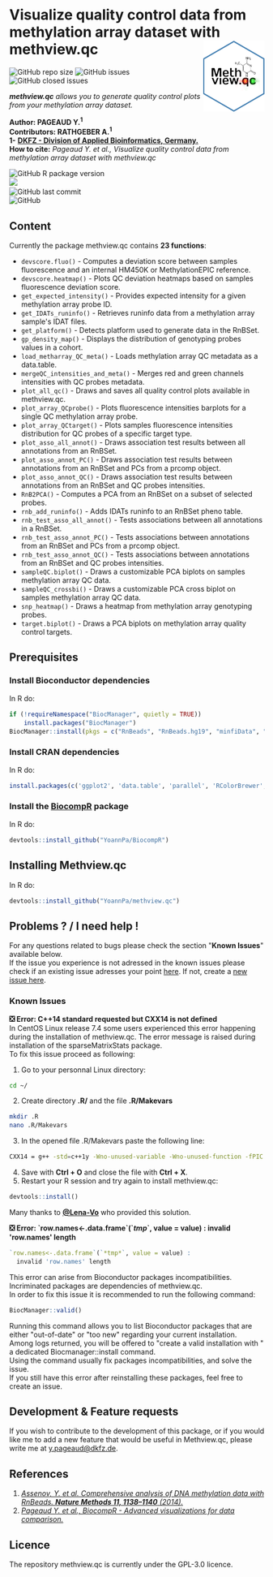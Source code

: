 # Visualize quality control data from methylation array dataset with methview.qc <img src="img/methview.qc_hexsticker.png" align="right" height="140" />  

![GitHub repo size](https://img.shields.io/github/repo-size/YoannPa/methview.qc)
![GitHub issues](https://img.shields.io/github/issues-raw/YoannPa/methview.qc)
![GitHub closed issues](https://img.shields.io/github/issues-closed-raw/YoannPa/methview.qc)  

_**methview.qc** allows you to generate quality control plots from your methylation array dataset._  

**Author: PAGEAUD Y.<sup>1</sup>**  
**Contributors: RATHGEBER A.<sup>1</sup>**  
**1-** [**DKFZ - Division of Applied Bioinformatics, Germany.**](https://www.dkfz.de/en/applied-bioinformatics/index.php)  
**How to cite:** _Pageaud Y. et al., Visualize quality control data from methylation array dataset with methview.qc_  

![GitHub R package version](https://img.shields.io/github/r-package/v/YoannPa/methview.qc?label=Package%20version&logo=RStudio&logoColor=white&style=for-the-badge)  
<img src="https://img.shields.io/static/v1?label=compatibility&message=4.2.0&color=blue&logo=R&logoColor=white&style=for-the-badge" />  
![GitHub last commit](https://img.shields.io/github/last-commit/YoannPa/methview.qc?logo=git&style=for-the-badge)  
![GitHub](https://img.shields.io/github/license/YoannPa/methview.qc?color=brightgreen&style=for-the-badge) 

## Content
Currently the package methview.qc contains **23 functions**:

* `devscore.fluo()` - Computes a deviation score between samples fluorescence and an internal HM450K or MethylationEPIC reference.  
* `devscore.heatmap()` - Plots QC deviation heatmaps based on samples fluorescence deviation score.  
* `get_expected_intensity()` - Provides expected intensity for a given methylation array probe ID.  
* `get_IDATs_runinfo()` - Retrieves runinfo data from a methylation array sample's IDAT files.  
* `get_platform()` - Detects platform used to generate data in the RnBSet.
* `gp_density_map()` - Displays the distribution of genotyping probes values in a cohort.
* `load_metharray_QC_meta()` - Loads methylation array QC metadata as a data.table.  
* `mergeQC_intensities_and_meta()` - Merges red and green channels intensities with QC probes metadata.  
* `plot_all_qc()` - Draws and saves all quality control plots available in methview.qc.  
* `plot_array_QCprobe()` - Plots fluorescence intensities barplots for a single QC methylation array probe.  
* `plot_array_QCtarget()` - Plots samples fluorescence intensities distribution for QC probes of a specific target type.  
* `plot_asso_all_annot()` - Draws association test results between all annotations from an RnBSet.  
* `plot_asso_annot_PC()` - Draws association test results between annotations from an RnBSet and PCs from a prcomp object.  
* `plot_asso_annot_QC()` - Draws association test results between annotations from an RnBSet and QC probes intensities.
* `RnB2PCA()`	- Computes a PCA from an RnBSet on a subset of selected probes.
* `rnb_add_runinfo()`	- Adds IDATs runinfo to an RnBSet pheno table.
* `rnb_test_asso_all_annot()` - Tests associations between all annotations in a RnBSet.  
* `rnb_test_asso_annot_PC()` - Tests associations between annotations from an RnBSet and PCs from a prcomp object.  
* `rnb_test_asso_annot_QC()` - Tests associations between annotations from an RnBSet and QC probes intensities.  
* `sampleQC.biplot()` - Draws a customizable PCA biplots on samples methylation array QC data.  
* `sampleQC_crossbi()` - Draws a customizable PCA cross biplot on samples methylation array QC data.  
* `snp_heatmap()` - Draws a heatmap from methylation array genotyping probes.  
* `target.biplot()` - Draws a PCA biplots on methylation array quality control targets.  

## Prerequisites
### Install Bioconductor dependencies
In R do:
```R
if (!requireNamespace("BiocManager", quietly = TRUE))
    install.packages("BiocManager")
BiocManager::install(pkgs = c("RnBeads", "RnBeads.hg19", "minfiData", "minfiDataEPIC", "IlluminaDataTestFiles"))
```
### Install CRAN dependencies
In R do:
```R
install.packages(c('ggplot2', 'data.table', 'parallel', 'RColorBrewer', 'grDevices'))
```
### Install the [BiocompR](https://github.com/YoannPa/BiocompR) package
In R do:
```R
devtools::install_github("YoannPa/BiocompR")
```
## Installing Methview.qc
In R do:
```R
devtools::install_github("YoannPa/methview.qc")
```
## Problems ? / I need help !
For any questions related to bugs please check the section "**Known Issues**" available below.  
If the issue you experience is not adressed in the known issues please check if an existing issue adresses your point [here](https://github.com/YoannPa/methview.qc/issues/). If not, create a [new issue here](https://github.com/YoannPa/methview.qc/issues/new).

### Known Issues
**❎  Error: C++14 standard requested but CXX14 is not defined**  
In CentOS Linux release 7.4 some users experienced this error happening during the installation of methview.qc. The error message is raised during installation of the sparseMatrixStats package.  
To fix this issue proceed as following:
1. Go to your personnal Linux directory:  
```bash
cd ~/
```
2. Create directory **.R/** and the file **.R/Makevars**  
```bash
mkdir .R
nano .R/Makevars
```
3. In the opened file .R/Makevars paste the following line:  
```bash
CXX14 = g++ -std=c++1y -Wno-unused-variable -Wno-unused-function -fPIC
```
4. Save with **Ctrl + O** and close the file with **Ctrl + X**.   
5. Restart your R session and try again to install methview.qc:  
```R
devtools::install()
```
Many thanks to [**@Lena-Vo**](https://github.com/Lena-Vo) who provided this solution.  

**❎  Error: \`row.names<-.data.frame\`(\`*tmp*\`, value = value) : invalid 'row.names' length**  
```R
`row.names<-.data.frame`(`*tmp*`, value = value) : 
  invalid 'row.names' length
```
This error can arise from Bioconductor packages incompatibilities. Incriminated packages are dependencies of methview.qc.  
In order to fix this issue it is recommended to run the following command:  
```R
BiocManager::valid()
```
Running this command allows you to list Bioconductor packages that are either "out-of-date" or "too new" regarding your current installation.  
Among logs returned, you will be offered to "create a valid installation with
" a dedicated Biocmanager::install command.  
Using the command usually fix packages incompatibilities, and solve the issue.  
If you still have this error after reinstalling these packages, feel free to
create an issue.  

## Development & Feature requests
If you wish to contribute to the development of this package, or if you would like me to add a new feature that would be useful in Methview.qc, please write me at [y.pageaud@dkfz.de](y.pageaud@dkfz.de).

## References
1. [_Assenov, Y. et al. Comprehensive analysis of DNA methylation data with RnBeads. **Nature Methods 11, 1138–1140** (2014)._](https://www.nature.com/articles/nmeth.3115)  
2. [_Pageaud Y. et al., BiocompR - Advanced visualizations for data comparison._](https://github.com/YoannPa/BiocompR)  

## Licence
The repository methview.qc is currently under the GPL-3.0 licence.  
